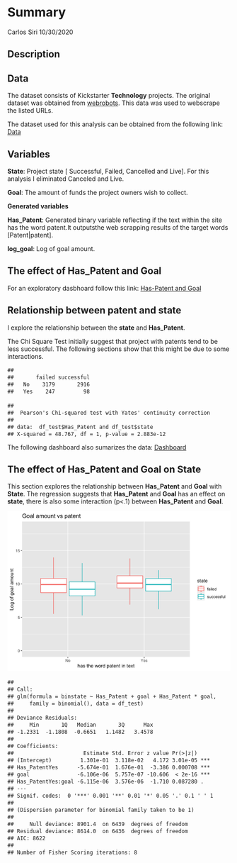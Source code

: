 Summary
================
Carlos Siri
10/30/2020

## Description

## Data

The dataset consists of Kickstarter **Technology** projects. The
original dataset was obtained from
[webrobots](https://webrobots.io/kickstarter-datasets/ "webrobots").
This data was used to webscrape the listed URLs.

The dataset used for this analysis can be obtained from the following
link:
[Data](https://exploratory.io/data/cDb6UEd0cT/Kickstarter-YvT3sWY5YT "Data")

## Variables

**State**: Project state \[ Successful, Failed, Cancelled and Live\].
For this analysis I eliminated Canceled and Live.

**Goal**: The amount of funds the project owners wish to collect.

**Generated variables**

**Has\_Patent**: Generated binary variable reflecting if the text within
the site has the word patent.It outputsthe web scrapping results of the
target words \[Patent|patent\].

**log\_goal**: Log of goal amount.

## The effect of Has\_Patent and Goal

For an exploratory dasbhoard follow this link: [Has-Patent and
Goal](https://exploratory.io/dashboard/cDb6UEd0cT/Patent-vs-State-Duration-KTO9mmV1iv "Has-Patent and Goal")

## Relationship between patent and state

I explore the relationship between the **state** and **Has\_Patent**.

The Chi Square Test initially suggest that project with patents tend to
be less successful. The following sections show that this might be due
to some interactions.

    ##      
    ##       failed successful
    ##   No    3179       2916
    ##   Yes    247         98

    ## 
    ##  Pearson's Chi-squared test with Yates' continuity correction
    ## 
    ## data:  df_test$Has_Patent and df_test$state
    ## X-squared = 48.767, df = 1, p-value = 2.883e-12

The following dashboard also sumarizes the data:
[Dashboard](https://exploratory.io/dashboard/cDb6UEd0cT/Patent-vs-success-NGO6jii3fQ "Dashboard")

## The effect of Has\_Patent and Goal on State

This section explores the relationship between **Has\_Patent** and
**Goal** with **State**. The regression suggests that **Has\_Patent**
and **Goal** has an effect on **state**, there is also some interaction
(p\<.1) between **Has\_Patent** and **Goal**.

![](Report_files/figure-gfm/unnamed-chunk-1-1.png)<!-- -->

    ## 
    ## Call:
    ## glm(formula = binstate ~ Has_Patent + goal + Has_Patent * goal, 
    ##     family = binomial(), data = df_test)
    ## 
    ## Deviance Residuals: 
    ##     Min       1Q   Median       3Q      Max  
    ## -1.2331  -1.1808  -0.6651   1.1482   3.4578  
    ## 
    ## Coefficients:
    ##                      Estimate Std. Error z value Pr(>|z|)    
    ## (Intercept)         1.301e-01  3.118e-02   4.172 3.01e-05 ***
    ## Has_PatentYes      -5.674e-01  1.676e-01  -3.386 0.000708 ***
    ## goal               -6.106e-06  5.757e-07 -10.606  < 2e-16 ***
    ## Has_PatentYes:goal -6.115e-06  3.576e-06  -1.710 0.087280 .  
    ## ---
    ## Signif. codes:  0 '***' 0.001 '**' 0.01 '*' 0.05 '.' 0.1 ' ' 1
    ## 
    ## (Dispersion parameter for binomial family taken to be 1)
    ## 
    ##     Null deviance: 8901.4  on 6439  degrees of freedom
    ## Residual deviance: 8614.0  on 6436  degrees of freedom
    ## AIC: 8622
    ## 
    ## Number of Fisher Scoring iterations: 8
